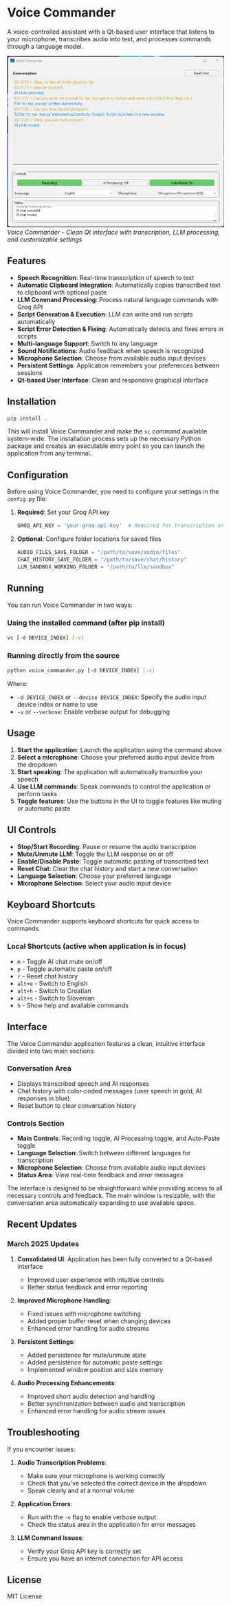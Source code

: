 # Voice Commander

A voice-controlled assistant with a Qt-based user interface that listens to your microphone, transcribes audio into text, and processes commands through a language model.

![Voice Commander Screenshot](assets/Voice-Commander-screenshot.png)
*Voice Commander - Clean Qt interface with transcription, LLM processing, and customizable settings*

## Features

- **Speech Recognition**: Real-time transcription of speech to text
- **Automatic Clipboard Integration**: Automatically copies transcribed text to clipboard with optional paste
- **LLM Command Processing**: Process natural language commands with Groq API
- **Script Generation & Execution**: LLM can write and run scripts automatically
- **Script Error Detection & Fixing**: Automatically detects and fixes errors in scripts
- **Multi-language Support**: Switch to any language
- **Sound Notifications**: Audio feedback when speech is recognized
- **Microphone Selection**: Choose from available audio input devices
- **Persistent Settings**: Application remembers your preferences between sessions
- **Qt-based User Interface**: Clean and responsive graphical interface

## Installation

```bash
pip install .
```

This will install Voice Commander and make the `vc` command available system-wide. The installation process sets up the necessary Python package and creates an executable entry point so you can launch the application from any terminal.

## Configuration

Before using Voice Commander, you need to configure your settings in the `config.py` file:

1. **Required**: Set your Groq API key
   ```python
   GROQ_API_KEY = 'your-groq-api-key'  # Required for transcription and LLM features
   ```

2. **Optional**: Configure folder locations for saved files
   ```python
   AUDIO_FILES_SAVE_FOLDER = "/path/to/save/audio/files"
   CHAT_HISTORY_SAVE_FOLDER = "/path/to/save/chat/history"
   LLM_SANDBOX_WORKING_FOLDER = "/path/to/llm/sandbox"
   ```

## Running

You can run Voice Commander in two ways:

### Using the installed command (after pip install)

```bash
vc [-d DEVICE_INDEX] [-v]
```

### Running directly from the source

```bash
python voice_commander.py [-d DEVICE_INDEX] [-v]
```

Where:
- `-d DEVICE_INDEX` or `--device DEVICE_INDEX`: Specify the audio input device index or name to use
- `-v` or `--verbose`: Enable verbose output for debugging

## Usage

1. **Start the application**: Launch the application using the command above
2. **Select a microphone**: Choose your preferred audio input device from the dropdown
3. **Start speaking**: The application will automatically transcribe your speech
4. **Use LLM commands**: Speak commands to control the application or perform tasks
5. **Toggle features**: Use the buttons in the UI to toggle features like muting or automatic paste

## UI Controls

- **Stop/Start Recording**: Pause or resume the audio transcription
- **Mute/Unmute LLM**: Toggle the LLM response on or off
- **Enable/Disable Paste**: Toggle automatic pasting of transcribed text
- **Reset Chat**: Clear the chat history and start a new conversation
- **Language Selection**: Choose your preferred language
- **Microphone Selection**: Select your audio input device

## Keyboard Shortcuts

Voice Commander supports keyboard shortcuts for quick access to commands.

### Local Shortcuts (active when application is in focus)
- `m` - Toggle AI chat mute on/off
- `p` - Toggle automatic paste on/off
- `r` - Reset chat history
- `alt+e` - Switch to English
- `alt+h` - Switch to Croatian
- `alt+s` - Switch to Slovenian
- `h` - Show help and available commands

## Interface

The Voice Commander application features a clean, intuitive interface divided into two main sections:

### Conversation Area
- Displays transcribed speech and AI responses
- Chat history with color-coded messages (user speech in gold, AI responses in blue)
- Reset button to clear conversation history

### Controls Section
- **Main Controls**: Recording toggle, AI Processing toggle, and Auto-Paste toggle
- **Language Selection**: Switch between different languages for transcription
- **Microphone Selection**: Choose from available audio input devices
- **Status Area**: View real-time feedback and error messages

The interface is designed to be straightforward while providing access to all necessary controls and feedback. The main window is resizable, with the conversation area automatically expanding to use available space.

## Recent Updates

### March 2025 Updates

1. **Consolidated UI**: Application has been fully converted to a Qt-based interface
   - Improved user experience with intuitive controls
   - Better status feedback and error reporting

2. **Improved Microphone Handling**:
   - Fixed issues with microphone switching
   - Added proper buffer reset when changing devices
   - Enhanced error handling for audio streams

3. **Persistent Settings**:
   - Added persistence for mute/unmute state
   - Added persistence for automatic paste settings
   - Implemented window position and size memory

4. **Audio Processing Enhancements**:
   - Improved short audio detection and handling
   - Better synchronization between audio and transcription
   - Enhanced error handling for audio stream issues

## Troubleshooting

If you encounter issues:

1. **Audio Transcription Problems**:
   - Make sure your microphone is working correctly
   - Check that you've selected the correct device in the dropdown
   - Speak clearly and at a normal volume

2. **Application Errors**:
   - Run with the `-v` flag to enable verbose output
   - Check the status area in the application for error messages

3. **LLM Command Issues**:
   - Verify your Groq API key is correctly set
   - Ensure you have an internet connection for API access

## License

MIT License
